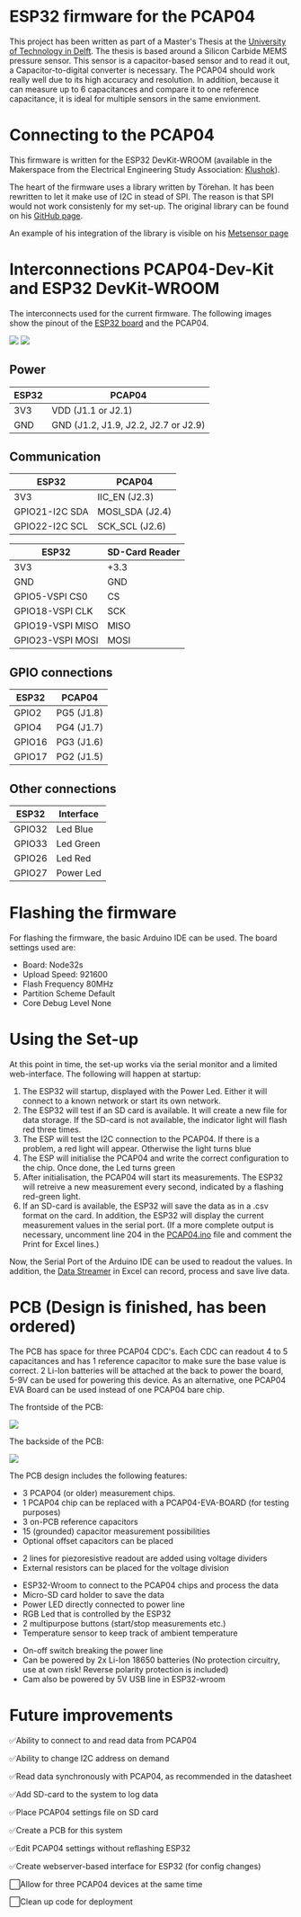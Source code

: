 # ESP32 firmware for the PCAP04
This project has been written as part of a Master's Thesis at the [University of Technology in Delft](https://www.tudelft.nl/). The thesis is based around a Silicon Carbide MEMS pressure sensor. This sensor is a capacitor-based sensor and to read it out, a Capacitor-to-digital converter is necessary. The PCAP04 should work really well due to its high accuracy and resolution. In addition, because it can measure up to 6 capacitances and compare it to one reference capacitance, it is ideal for multiple sensors in the same envionment.

# Connecting to the PCAP04
This firmware is written for the ESP32 DevKit-WROOM (available in the Makerspace from the Electrical Engineering Study Association: [Klushok](https://klushok.etv.tudelft.nl/)).

The heart of the firmware uses a library written by Törehan. It has been rewritten to let it make use of I2C in stead of SPI. The reason is that SPI would not work consistenly for my set-up.
The original library can be found on his [GitHub page](https://github.com/torehan/pcap04-arduino).

An example of his integration of the library is visible on his [Metsensor page](https://github.com/torehan/metsensor-pio)


# Interconnections PCAP04-Dev-Kit and ESP32 DevKit-WROOM
The interconnects used for the current firmware. The following images show the pinout of the [ESP32 board](https://raw.githubusercontent.com/AchimPieters/esp32-homekit-camera/master/Images/ESP32-30PIN-DEVBOARD.png) and the PCAP04.

![](/Documents/ESP32-30PIN-DEVBOARD.png)
![](/Documents/PCAP04%20Pinout.png)
## Power
| ESP32         |  PCAP04   |
|---------------|-----------|
|   3V3         |   VDD (J1.1 or J2.1)    |
|   GND         |   GND (J1.2, J1.9, J2.2, J2.7 or J2.9)   |

## Communication
| ESP32         |  PCAP04           |
|---------------|-------------------|
|   3V3         |   IIC_EN (J2.3)   |
|GPIO21-I2C SDA |   MOSI_SDA (J2.4) |
|GPIO22-I2C SCL |   SCK_SCL (J2.6)  |

| ESP32          |  SD-Card Reader   |
|----------------|-------------------|
|   3V3          |   +3.3            |
|   GND          |   GND             |
|GPIO5-VSPI CS0  |   CS              |
|GPIO18-VSPI CLK |   SCK             |
|GPIO19-VSPI MISO|  MISO             |
|GPIO23-VSPI MOSI|  MOSI             |

## GPIO connections
| ESP32         |  PCAP04           |
|---------------|-------------------|
|   GPIO2       |  PG5 (J1.8)       |
|   GPIO4       |   PG4 (J1.7)      |
|   GPIO16      |   PG3 (J1.6)      |
|   GPIO17      |   PG2 (J1.5)      |

## Other connections
| ESP32         |  Interface        |
|---------------|-------------------|
|   GPIO32      |      Led Blue     |
|   GPIO33      |      Led Green    |
|   GPIO26      |      Led Red      |
|   GPIO27      |      Power Led    |

# Flashing the firmware
For flashing the firmware, the basic Arduino IDE can be used. The board settings used are:
- Board:            Node32s
- Upload Speed:     921600
- Flash Frequency   80MHz
- Partition Scheme  Default
- Core Debug Level  None

# Using the Set-up
At this point in time, the set-up works via the serial monitor and a limited web-interface. The following will happen at startup:
1. The ESP32 will startup, displayed with the Power Led. Either it will connect to a known network or start its own network.
2. The ESP32 will test if an SD card is available. It will create a new file for data storage. If the SD-card is not available, the indicator light will flash red three times.
3. The ESP will test the I2C connection to the PCAP04. If there is a problem, a red light will appear. Otherwise the light turns blue
3. The ESP will initialise the PCAP04 and write the correct configuration to the chip. Once done, the Led turns green
4. After initialisation, the PCAP04 will start its measurements. The ESP32 will retreive a new measurement every second, indicated by a flashing red-green light.
5. If an SD-card is available, the ESP32 will save the data as in a .csv format on the card. In addition, the ESP32 will display the current measurement values in the serial port. (If a more complete output is necessary, uncomment line 204 in the [PCAP04.ino](https://github.com/tomsalden/PCAP04/blob/main/PCAP04.ino#L192) file and comment the Print for Excel lines.)

Now, the Serial Port of the Arduino IDE can be used to readout the values.
In addition, the [Data Streamer](https://support.microsoft.com/nl-nl/office/wat-is-data-streamer-1d52ffce-261c-4d7b-8017-89e8ee2b806f) in Excel can record, process and save live data.

# PCB (Design is finished, has been ordered)
The PCB has space for three PCAP04 CDC's. Each CDC can readout 4 to 5 capacitances and has 1 reference capacitor to make sure the base value is correct.
2 Li-Ion batteries will be attached at the back to power the board, 5-9V can be used for powering this device.
As an alternative, one PCAP04 EVA Board can be used instead of one PCAP04 bare chip.

The frontside of the PCB:

![](/PCB/PCAP04_Interface/PCB_Front.png)

The backside of the PCB:

![](/PCB/PCAP04_Interface/PCB_Back.png)

The PCB design includes the following features:
- 3 PCAP04 (or older) measurement chips.
- 1 PCAP04 chip can be replaced with a PCAP04-EVA-BOARD (for testing purposes)
- 3 on-PCB reference capacitors
- 15 (grounded) capacitor measurement possibilities
- Optional offset capacitors can be placed
<!-- -->
- 2 lines for piezoresistive readout are added using voltage dividers
- External resistors can be placed for the voltage division
<!-- -->
- ESP32-Wroom to connect to the PCAP04 chips and process the data
- Micro-SD card holder to save the data
- Power LED directly connected to power line
- RGB Led that is controlled by the ESP32
- 2 multipurpose buttons (start/stop measurements etc.)
- Temperature sensor to keep track of ambient temperature
<!-- -->
- On-off switch breaking the power line
- Can be powered by 2x Li-Ion 18650 batteries (No protection circuitry, use at own risk! Reverse polarity protection is included)
- Cam also be powered by 5V USB line in ESP32-wroom





# Future improvements
✅Ability to connect to and read data from PCAP04

✅Ability to change I2C address on demand

✅Read data synchronously with PCAP04, as recommended in the datasheet

✅Add SD-card to the system to log data

✅Place PCAP04 settings file on SD card

✅Create a PCB for this system

✅Edit PCAP04 settings without reflashing ESP32

✅Create webserver-based interface for ESP32 (for config changes)

⬜️Allow for three PCAP04 devices at the same time

⬜️Clean up code for deployment